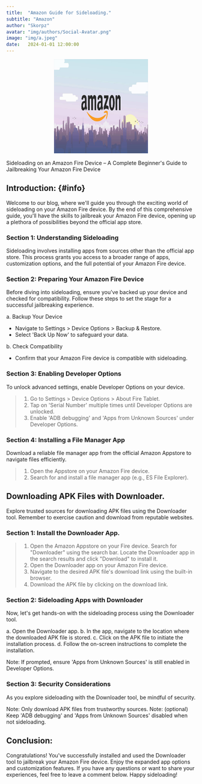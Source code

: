 ```yaml
---
title:  "Amazon Guide for Sideloading."
subtitle: "Amazon"
author: "Skorpz"
avatar: "img/authors/Social-Avatar.png"
image: "img/a.jpeg"
date:   2024-01-01 12:00:00
---
```


<div style="text-align: center"><img src="img/blog-post/amazon/a.jpg" width="250" height="250" /></div>

Sideloading on an Amazon Fire Device – A Complete Beginner's Guide to Jailbreaking Your Amazon Fire Device

## Introduction: {#info} 
Welcome to our blog, where we'll guide you through the exciting world of sideloading on your Amazon Fire device. By the end of this comprehensive guide, you'll have the skills to jailbreak your Amazon Fire device, opening up a plethora of possibilities beyond the official app store.

### Section 1: Understanding Sideloading
Sideloading involves installing apps from sources other than the official app store. This process grants you access to a broader range of apps, customization options, and the full potential of your Amazon Fire device.

### Section 2: Preparing Your Amazon Fire Device
Before diving into sideloading, ensure you've backed up your device and checked for compatibility. Follow these steps to set the stage for a successful jailbreaking experience.

   a. Backup Your Device
   - Navigate to Settings > Device Options > Backup & Restore.
   - Select 'Back Up Now' to safeguard your data.

   b. Check Compatibility
   - Confirm that your Amazon Fire device is compatible with sideloading.

### Section 3: Enabling Developer Options
To unlock advanced settings, enable Developer Options on your device.

>   1. Go to Settings > Device Options > About Fire Tablet.
>   2. Tap on 'Serial Number' multiple times until Developer Options are unlocked.
>   3. Enable 'ADB debugging' and 'Apps from Unknown Sources' under Developer Options.

### Section 4: Installing a File Manager App
Download a reliable file manager app from the official Amazon Appstore to navigate files efficiently.

>   1. Open the Appstore on your Amazon Fire device.
>   2. Search for and install a file manager app (e.g., ES File Explorer).

## Downloading APK Files with Downloader.
Explore trusted sources for downloading APK files using the Downloader tool. Remember to exercise caution and download from reputable websites.

### Section 1: Install the Downloader App.
> 1. Open the Amazon Appstore on your Fire device.
> Search for "Downloader" using the search bar.
> Locate the Downloader app in the search results and click "Download" to install it.
> 2. Open the Downloader app on your Amazon Fire device.
> 3. Navigate to the desired APK file's download link using the built-in browser.
> 4. Download the APK file by clicking on the download link.

### Section 2: Sideloading Apps with Downloader
Now, let's get hands-on with the sideloading process using the Downloader tool.

a. Open the Downloader app.
b. In the app, navigate to the location where the downloaded APK file is stored.
c. Click on the APK file to initiate the installation process.
d. Follow the on-screen instructions to complete the installation.

Note: If prompted, ensure 'Apps from Unknown Sources' is still enabled in Developer Options.

### Section 3: Security Considerations
As you explore sideloading with the Downloader tool, be mindful of security.

Note: Only download APK files from trustworthy sources.
Note: (optional) Keep 'ADB debugging' and 'Apps from Unknown Sources' disabled when not sideloading.

## Conclusion:
Congratulations! You've successfully installed and used the Downloader tool to jailbreak your Amazon Fire device. Enjoy the expanded app options and customization features. If you have any questions or want to share your experiences, feel free to leave a comment below. Happy sideloading!